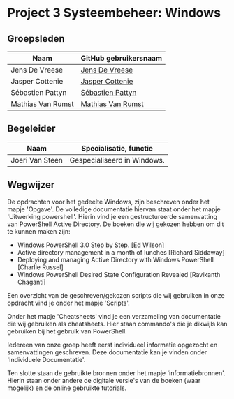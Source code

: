 # Project 3 Systeembeheer: Windows

## Groepsleden
 
 Naam  | GitHub gebruikersnaam
------------- | -------------
Jens De Vreese  | [Jens De Vreese](https://github.com/jensdevreese)
Jasper Cottenie | [Jasper Cottenie](https://github.com/JasperCottenie)
Sébastien Pattyn  | [Sébastien Pattyn](https://github.com/Sebastienpattyn)
Mathias Van Rumst | [Mathias Van Rumst](https://github.com/mathias27) 

## Begeleider
 Naam  | Specialisatie, functie
------------- | -------------
Joeri Van Steen | Gespecialiseerd in Windows.

## Wegwijzer
De opdrachten voor het gedeelte Windows, zijn beschreven onder het mapje 'Opgave'. De volledige documentatie hiervan staat onder het mapje 'Uitwerking powershell'.
Hierin vind je een gestructureerde samenvatting van PowerShell Active Directory. De boeken die wij gekozen hebben om dit te kunnen maken zijn:
- Windows PowerShell 3.0 Step by Step. [Ed Wilson]
- Active directory management in a month of lunches [Richard Siddaway]
- Deploying and managing Active Directory with Windows PowerShell [Charlie Russel]
- Windows PowerShell Desired State Configuration Revealed [Ravikanth Chaganti]

Een overzicht van de geschreven/gekozen scripts die wij gebruiken in onze opdracht vind je onder het mapje 'Scripts'.

Onder het mapje 'Cheatsheets' vind je een verzameling van documentatie die wij gebruiken als cheatsheets. Hier staan commando's die je dikwijls kan gebruiken bij het gebruik van PowerShell.

Iedereen van onze groep heeft eerst individueel informatie opgezocht en samenvattingen geschreven. Deze documentatie kan je vinden onder 'Individuele Documentatie'.

Ten slotte staan de gebruikte bronnen onder het mapje 'informatiebronnen'. Hierin staan onder andere de digitale versie's van de boeken (waar mogelijk) en de online gebruikte tutorials.



